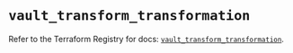 # `vault_transform_transformation`

Refer to the Terraform Registry for docs: [`vault_transform_transformation`](https://registry.terraform.io/providers/hashicorp/vault/4.6.0/docs/resources/transform_transformation).
